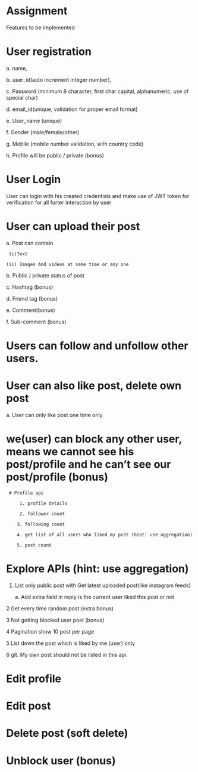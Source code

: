 # Assignment
Features to be implemented


# User registration

a. name, 

b. user_id(auto increment integer number), 

c. Password (minimum 8 character, first char capital, alphanumeric, use of special char)

d. email_id(unique, validation for proper email format)

e. User_name (unique)

f. Gender (male/female/other)

g. Mobile (mobile number validation, with country code)

h. Profile will be public / private (bonus)

# User Login

User can login with his created credentials and make use of JWT token for verification for all furter interaction by user 

# User can upload their post

a. Post can contain 

     (i)Text 

    (ii) Images And videos at same time or any one 

b. Public / private status of post

c. Hashtag (bonus)

d. Friend tag (bonus)

e. Comment(bonus)

f. Sub-comment (bonus)


# Users can follow and unfollow other users.

# User can also like post, delete own post

   a. User can only like post one time only
# we(user) can block any other user, means we cannot see his post/profile and he can’t see our post/profile (bonus)

     # Profile api

         1. profile details

         2. follower count

        3. following count

        4. get list of all users who liked my post (hint: use aggregation)

        5. post count


# Explore APIs (hint: use aggregation)

  1. List only public post with Get latest uploaded post(like instagram feeds)

       a. Add extra field in reply is the current user liked this post or not 

2 Get every time random post (extra bonus)

3  Not getting blocked user post (bonus)

4 Pagination show 10 post per page

5 List down the post which is liked by me (user) only 

6 git.  My own post should not be listed in this api.


# Edit profile

# Edit post

# Delete post (soft delete)

# Unblock user (bonus)

   